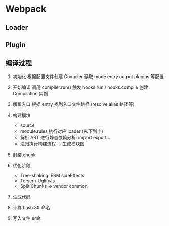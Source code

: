 # Webpack

## Loader

## Plugin

## 编译过程

1. 初始化
	根据配置文件创建 Compiler 读取 mode entry output plugins 等配置

2. 开始编译
	调用 compiler.run() 触发 hooks.run / hooks.compile 创建 Compilation 实例

3. 解析入口
	根据 entry 找到入口文件路径 (resolve.alias 路径等)

4. 构建模块
	-	source
	-	module.rules 执行对应 loader (从下到上)
	- 解析 AST 进行静态依赖分析: import export...
	- 递归执行构建流程 -> 生成模块图

5. 封装 chunk

6. 优化阶段
	- Tree-shaking: ESM sideEffects
	- Terser / UglifyJs
	- Split Chunks -> vendor common

7. 生成代码

8. 计算 hash && 命名

9.  写入文件 emit